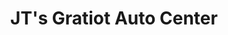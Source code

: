 ---
title: "JT's Gratiot Auto Center"
url: /chesterfield-twp/jts-gratiot-auto-center/
shop: Autowerkstatt
---